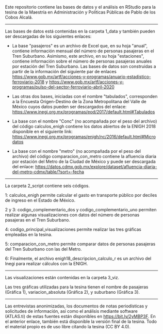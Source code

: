 Este repositorio contiene las bases de datos y el análisis en RStudio para la tesina de la Maestría en Administración y Políticas Públicas de Pablo de los Cobos Alcalá.


***

Las bases de datos está contenidas en la carpeta 1_data y también pueden ser descargadas de los siguientes enlaces:

- La base "pasajeros" es un archivo de Excel que, en su hoja "anual", contiene información mensual del número de personas pasajeras en el Tren Suburbano. Asimismo, este archivo, en su hoja "estaciones", contiene información sobre el número de personas pasajeras anuales por estación del Tren Suburbano. Las bases de datos son construidas a partir de la información del siguiente par de enlaces https://www.gob.mx/artf/acciones-y-programas/anuario-estadistico-ferroviario-2018 y https://www.gob.mx/artf/acciones-y-programas/pulso-del-sector-ferroviario-abril-2020

- Las otras dos bases, iniciadas con el nombre "tabulados", corresponden a la Encuesta Origen-Destino de la Zona Metropolitana del Valle de México cuyos datos pueden ser descargados del enlace: https://www.inegi.org.mx/programas/eod/2017/default.html#Tabulados

- La base con el nombre "Conc" (no acompañada por el peso del archivo) del código calculos_enigh contiene los datos abiertos de la ENIGH 2018 disponible en el siguiente link: https://www.inegi.org.mx/programas/enigh/nc/2016/default.html#Microdatos

- La base con el nombre "metro" (no acompañada por el peso del archivo) del código comparacion_con_metro contiene la afluencia diaria por estación del Metro de la Ciudad de México y puede ser descargada del enlace: https://datos.cdmx.gob.mx/explore/dataset/afluencia-diaria-del-metro-cdmx/table/?sort=-fecha 


***

La carpeta 2_script contiene seis códigos.

1: calculos_enigh permite calcular el gasto en transporte público por deciles de ingreso en el Estado de México.

2 y 3: codigo_complementario_dos y codigo_complementario_uno permiten realizar algunas visualizaciones con datos del número de personas pasajeras en el Tren Suburbano.

4: codigo_principal_visualizaciones permite realizar las tres gráficas empleadas en la tesina.

5: comparacion_con_metro permite comparar datos de personas pasajeras del Tren Suburbano con las del Metro.

6: Finalmente, el archivo enigh18_descripcion_calculo_r es un archivo del Inegi para realizar cálculos con la ENIGH.


***


Las visualizaciones están contenidas en la carpeta 3_viz.

Las tres gráficas utilizadas para la tesina tienen el nombre de pasajeras (Gráfica 1), variacion_absoluta (Gráfica 2), y suburbano (Gráfica 3).


***

Las entrevistas anonimizadas, los documentos de notas periodísticas y solicitudes de información, así como el análisis mediante software (ATLAS.ti) de estas fuentes están disponibles en https://bit.ly/2yMBP3F. En el anterior enlace, también está disponible la versión final de la tesina. Todo el material propio es de uso libre citando la tesina (CC BY 4.0).

 
